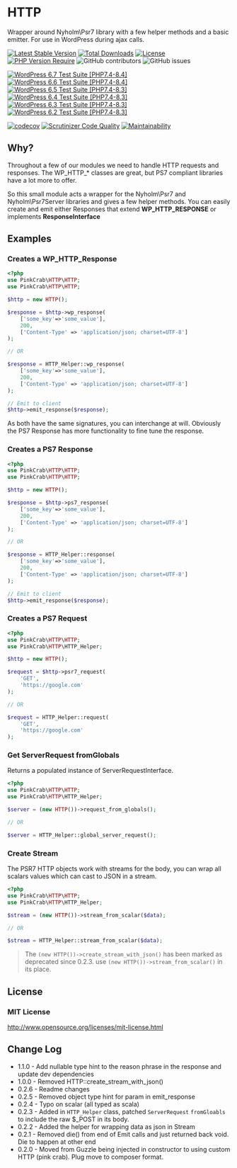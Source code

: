 # HTTP
Wrapper around Nyholm\Psr7 library with a few helper methods and a basic emitter. For use in WordPress during ajax calls.


[![Latest Stable Version](https://poser.pugx.org/pinkcrab/http/v)](https://packagist.org/packages/pinkcrab/http)
[![Total Downloads](https://poser.pugx.org/pinkcrab/http/downloads)](https://packagist.org/packages/pinkcrab/http)
[![License](https://poser.pugx.org/pinkcrab/http/license)](https://packagist.org/packages/pinkcrab/http)
[![PHP Version Require](https://poser.pugx.org/pinkcrab/http/require/php)](https://packagist.org/packages/pinkcrab/http)
![GitHub contributors](https://img.shields.io/github/contributors/Pink-Crab/HTTP?label=Contributors)
![GitHub issues](https://img.shields.io/github/issues-raw/Pink-Crab/HTTP)

[![WordPress 6.7 Test Suite [PHP7.4-8.4]](https://github.com/Pink-Crab/HTTP/actions/workflows/WP_6_7.yaml/badge.svg?branch=master)](https://github.com/Pink-Crab/HTTP/actions/workflows/WP_6_7.yaml)
[![WordPress 6.6 Test Suite [PHP7.4-8.4]](https://github.com/Pink-Crab/HTTP/actions/workflows/WP_6_6.yaml/badge.svg?branch=master)](https://github.com/Pink-Crab/HTTP/actions/workflows/WP_6_6.yaml)
[![WordPress 6.5 Test Suite [PHP7.4-8.3]](https://github.com/Pink-Crab/HTTP/actions/workflows/WP_6_5.yaml/badge.svg?branch=master)](https://github.com/Pink-Crab/HTTP/actions/workflows/WP_6_5.yaml)
[![WordPress 6.4 Test Suite [PHP7.4-8.3]](https://github.com/Pink-Crab/HTTP/actions/workflows/WP_6_4.yaml/badge.svg?branch=master)](https://github.com/Pink-Crab/HTTP/actions/workflows/WP_6_4.yaml)
[![WordPress 6.3 Test Suite [PHP7.4-8.3]](https://github.com/Pink-Crab/HTTP/actions/workflows/WP_6_3.yaml/badge.svg?branch=master)](https://github.com/Pink-Crab/HTTP/actions/workflows/WP_6_3.yaml)
[![WordPress 6.2 Test Suite [PHP7.4-8.3]](https://github.com/Pink-Crab/HTTP/actions/workflows/WP_6_2.yaml/badge.svg?branch=master)](https://github.com/Pink-Crab/HTTP/actions/workflows/WP_6_2.yaml)

[![codecov](https://codecov.io/gh/Pink-Crab/HTTP/branch/master/graph/badge.svg?token=ZP2DNBV3MT)](https://codecov.io/gh/Pink-Crab/HTTP)
[![Scrutinizer Code Quality](https://scrutinizer-ci.com/g/Pink-Crab/HTTP/badges/quality-score.png?b=master)](https://scrutinizer-ci.com/g/Pink-Crab/HTTP/?branch=master)
[![Maintainability](https://api.codeclimate.com/v1/badges/3f2580ac743e2ec54542/maintainability)](https://codeclimate.com/github/Pink-Crab/HTTP/maintainability)



## Why? ##
Throughout a few of our modules we need to handle HTTP requests and responses. The WP_HTTP_* classes are great, but PS7 compliant libraries have a lot more to offer.

So this small module acts a wrapper for the Nyholm\Psr7 and Nyholm\Psr7Server libraries and gives a few helper methods. You can easily create and emit either Responses that extend **WP_HTTP_RESPONSE** or implements **ResponseInterface**

## Examples ##

### Creates a WP_HTTP_Response

```php
<?php
use PinkCrab\HTTP\HTTP;
use PinkCrab\HTTP\HTTP;

$http = new HTTP();

$response = $http->wp_response(
    ['some_key'=>'some_value'], 
    200, 
    ['Content-Type' => 'application/json; charset=UTF-8']
);

// OR 

$response = HTTP_Helper::wp_response(
    ['some_key'=>'some_value'], 
    200, 
    ['Content-Type' => 'application/json; charset=UTF-8']
);

// Emit to client
$http->emit_response($response);

```

As both have the same signatures, you can interchange at will. Obviously the PS7 Response has more functionality to fine tune the response.

### Creates a PS7 Response

```php
<?php
use PinkCrab\HTTP\HTTP;
use PinkCrab\HTTP\HTTP;

$http = new HTTP();

$response = $http->ps7_response(
    ['some_key'=>'some_value'], 
    200, 
    ['Content-Type' => 'application/json; charset=UTF-8']
);

// OR 

$response = HTTP_Helper::response(
    ['some_key'=>'some_value'], 
    200, 
    ['Content-Type' => 'application/json; charset=UTF-8']
);

// Emit to client
$http->emit_response($response);

```

### Creates a PS7 Request

```php
<?php
use PinkCrab\HTTP\HTTP;
use PinkCrab\HTTP\HTTP_Helper;

$http = new HTTP();

$request = $http->psr7_request(
    'GET',
    'https://google.com'
);

// OR 

$request = HTTP_Helper::request(
    'GET',
    'https://google.com'
);

```

### Get ServerRequest fromGlobals
Returns a populated instance of ServerRequestInterface.

```php
<?php
use PinkCrab\HTTP\HTTP;
use PinkCrab\HTTP\HTTP_Helper;

$server = (new HTTP())->request_from_globals();

// OR 

$server = HTTP_Helper::global_server_request();

```

### Create Stream
The PSR7 HTTP objects work with streams for the body, you can wrap all scalars values which can cast to JSON in a stream.

```php
<?php
use PinkCrab\HTTP\HTTP;
use PinkCrab\HTTP\HTTP_Helper;

$stream = (new HTTP())->stream_from_scalar($data);

// OR 

$stream = HTTP_Helper::stream_from_scalar($data);

```
> The ````(new HTTP())->create_stream_with_json()```` has been marked as deprecated since 0.2.3. use ````(new HTTP())->stream_from_scalar()```` in its place.


## License ##

### MIT License ###
http://www.opensource.org/licenses/mit-license.html  

## Change Log ##
* 1.1.0 - Add nullable type hint to the reason phrase in the response and update dev dependencies
* 1.0.0 - Removed HTTP::create_stream_with_json()
* 0.2.6 - Readme changes
* 0.2.5 - Removed object type hint for param in emit_response
* 0.2.4 - Typo on scalar (all typed as scala)
* 0.2.3 - Added in `HTTP_Helper` class, patched `ServerRequest` `fromGloabls` to include the raw $_POST in its body. 
* 0.2.2 - Added the helper for wrapping data as json in Stream
* 0.2.1 - Removed die() from end of Emit calls and just returned back void. Die to happen at other end
* 0.2.0 - Moved from Guzzle being injected in constructor to using custom HTTP (pink crab). Plug move to composer format.
